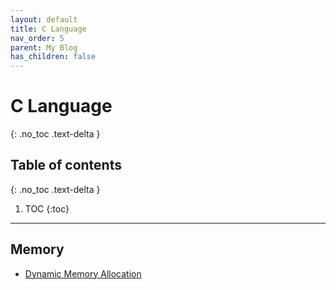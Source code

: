 ```yaml
---
layout: default
title: C Language
nav_order: 5
parent: My Blog
has_children: false
---
```


# C Language
{: .no_toc .text-delta }

## Table of contents ##
{: .no_toc .text-delta }

1. TOC
{:toc}

---

## Memory ##

- [Dynamic Memory Allocation](/blog/CLang/Dynamic-Memory-Allocation)

